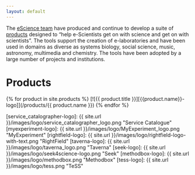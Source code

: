 ```yaml
---
layout: default
---
```


The [eScience team][eSt] have produced and continue to develop a suite of [products][prod] designed to “help e-Scientists get on with science and get on with scientists”. The tools support the creation of e-laboratories and have been used in domains as diverse as systems biology, social science, music, astronomy, multimedia and chemistry. The tools have been adopted by a large number of projects and institutions.

Products
===
{% for product in site.products %}
  [![{{ product.title }}][{{product.name}}-logo]](/products/{{ product.name }})
{% endfor %}

[eSt]: /people
[prod]: /products


[service_catalographer-logo]: {{ site.url }}/images/logo/service_catalographer_logo.png "Service Catalogue"
[myexperiment-logo]: {{ site.url }}/images/logo/MyExperiment_logo.png "MyExperiment"
[rightfield-logo]: {{ site.url }}/images/logo/rightfield-logo-with-text.png "RightField"
[taverna-logo]: {{ site.url }}/images/logo/taverna_logo.png "Taverna"
[seek-logo]: {{ site.url }}/images/logo/seek4science-logo.png "Seek"
[methodbox-logo]: {{ site.url }}/images/logo/methodbox.png "Methodbox"
[tess-logo]: {{ site.url }}/images/logo/tess.png "TeSS"
